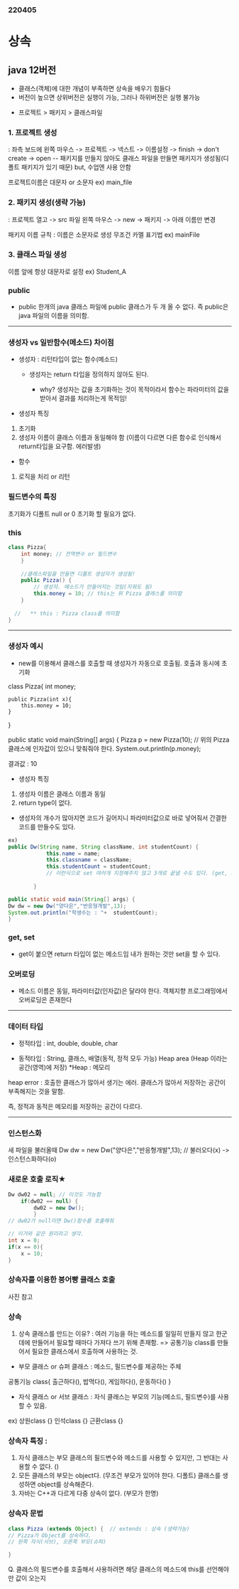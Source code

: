 ### 220405
# 상속 

##  java 12버전
- 클래스(객체)에 대한 개념이 부족하면 상속을 배우기 힘들다
- 버전이 높으면 상위버전은 실행이 가능, 그러나 하위버전은 실행 불가능

* 프로젝트 > 패키지 > 클래스파일

### 1. 프로젝트 생성
: 좌측 보드에 왼쪽 마우스
-> 프로젝트
-> 넥스트
-> 이름설정
-> finish
-> don't create
-> open 
-- 패키지를 만들지 않아도 클래스 파일을 만들면 패키지가 생성됨(디폴트 패키지가 있기 때문)
but, 수업엔 사용 안함

프로젝트이름은 대문자 or 소문자
ex) main_file 
### 2. 패키지 생성(생략 가능)
: 프로젝트 열고 
-> src 파일 왼쪽 마우스
-> new 
-> 패키지 
-> 아래 이름만 변경

패키지 이름 규칙
: 이름은 소문자로 생성
무조건 카멜 표기법
ex) mainFile

### 3. 클래스 파일 생성

이름 앞에 항상 대문자로 설정
ex) Student_A

### public 
- public 한개의 java 클래스 파일에 public 클래스가 두 개 올 수 없다.
즉 public은 java 파일의 이름을 의미함.

---

### 생성자 vs 일반함수(메소드) 차이점
- 생성자 : 리턴타입이 없는 함수(메소드)
	- 생성자는 return 타입을 정의하지 않아도 된다.

		- why? 생성자는 값을 초기화하는 것이 목적이라서
함수는 파라미터의 값을 받아서 결과를 처리하는게 목적임!

- 생성자 특징
1) 초기화
2) 생성자 이름이 클래스 이름과 동일해야 함 (이름이 다르면 다른 함수로 인식해서 return타입을 요구함. 에러발생)

- 함수 
1) 로직을 처리 or 리턴


### 필드변수의 특징
초기화가 디폴트
null or 0 
초기화 할 필요가 없다.

### this
```java
class Pizza{
	int money; // 전역변수 or 필드변수
	}
	
	//클래스파일을 만들면 디폴트 생성자가 생성됨!
	public Pizza() {
		// 생성자. 메소드가 만들어지는 것임(지워도 됨)
		this.money = 10; // this는 위 Pizza 클래스를 의미함
	}
	
  //   ** this : Pizza class를 의미함 
} 
```
---

### 생성자 예시
- new를 이용해서 클래스를 호출할 때 생성자가 자동으로 호출됨. 호출과 동시에 초기화

class Pizza{
    int money;

    public Pizza(int x){
        this.money = 10;
    }
}

public static void main(String[] args) {
		Pizza p = new Pizza(10); // 위의 Pizza 클래스에 인자값이 있으니 맞춰줘야 한다.
System.out.println(p.money);

결과값 : 10

 - 생성자 특징
 1. 생성자 이름은 클래스 이름과 동일
 2. return type이 없다.

- 생성자의 개수가 많아지면 코드가 길어지니
파라미터값으로 바로 넣어줘서 간결한 코드를 만들수도 있다.

```java
ex) 
public Dw(String name, String className, int studentCount) {
			this.name = name;
			this.classname = className;
			this.studentCount = studentCount;
			// 이런식으로 set 여러개 지정해주지 않고 3개로 끝낼 수도 있다. (get, set 쓰지 않고)
			
		}

public static void main(String[] args) {
Dw dw = new Dw("양다은","반응형개발",13);
System.out.println("학생수는 : "+  studentCount);
}

```

### get, set 
- get이 붙으면 return 타입이 없는 메소드임
내가 원하는 것만 set을 할 수 있다.


### 오버로딩 
-  메소드 이름은 동일, 파라미터값(인자값)은 달라야 한다.
객체지향 프로그래밍에서 오버로딩은 존재한다

---
### 데이터 타입
- 정적타입 
: int, double, double, char

- 동적타입
: String, 클래스, 배열(동적, 정적 모두 가능)
Heap area (Heap 이라는 공간(영역)에 저장) *Heap : 메모리

heap error : 호출한 클래스가 많아서 생기는 에러. 클래스가 많아서 저장하는 공간이 부족해지는 것을 말함.

 즉, 정적과 동적은 메모리를 저장하는 공간이 다르다.

---

### 인스턴스화
새 파일을 불러올때
Dw dw = new Dw("양다은","반응형개발",13); // 불러오다(x) -> 인스턴스화하다(o)


### 새로운 호출 로직★ 
```java
Dw dw02 = null; // 이것도 가능함
	if(dw02 == null) {
		dw02 = new Dw(); 
		}
// dw02가 null이면 Dw()함수를 호출해줘 

// 이거와 같은 원리라고 생각.
int x = 0;
if(x == 0){
    x = 10;
}
```

### 상속자를 이용한 붕어빵 클래스 호출

사진 참고 

### 상속
1. 상속 클래스를 만드는 이유?
: 여러 기능을 하는 메소드를 일일히 만들지 않고 
한군데에 만들어서 필요할 때마다 가져다 쓰기 위해 존재함.
=> 공통기능 class를 만들어서 필요한 클래스에서 호출하며 사용하는 것.


- 부모 클래스 or 슈퍼 클래스 : 메소드, 필드변수를 제공하는 주체

공통기능 class{
출근하다(), 밥먹다(), 게임하다(), 운동하다()
}


- 자식 클래스 or 서브 클래스 : 자식 클래스는 부모의 기능(메소드, 필드변수)를 사용할 수 있음.

ex) 
상원class {}
인석class {}
근환class {}


### 상속자 특징 :  
1. 자식 클래스는 부모 클래스의 필드변수와 메소드를 사용할 수 있지만, 그 반대는 사용할 수 없다. ()
2. 모든 클래스의 부모는 object다. (무조건 부모가 있어야 한다. 디폴트) 클래스를 생성하면 object를 상속해준다.
3. 자바는 C++과 다르게 다중 상속이 없다. (부모가 한명)


### 상속자 문법
```java
class Pizza (extends Object) {  // extends : 상속 (생략가능)
// Pizza가 Object를 상속하다.
// 왼쪽 자식(서브), 오른쪽 부모(슈퍼)

}
```



Q. 클래스의 필드변수를 호출해서 사용하려면 
해당 클래스의 메소드에 this를 선언해야만 값이 오는지